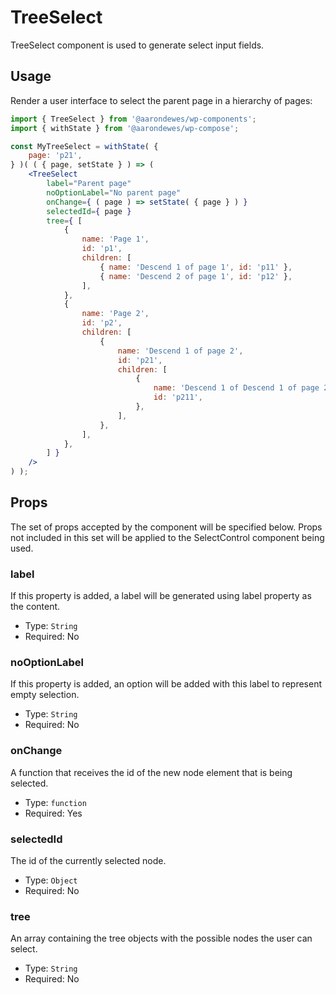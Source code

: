 # TreeSelect

TreeSelect component is used to generate select input fields.

## Usage

Render a user interface to select the parent page in a hierarchy of pages:

```jsx
import { TreeSelect } from '@aarondewes/wp-components';
import { withState } from '@aarondewes/wp-compose';

const MyTreeSelect = withState( {
	page: 'p21',
} )( ( { page, setState } ) => (
	<TreeSelect
		label="Parent page"
		noOptionLabel="No parent page"
		onChange={ ( page ) => setState( { page } ) }
		selectedId={ page }
		tree={ [
			{
				name: 'Page 1',
				id: 'p1',
				children: [
					{ name: 'Descend 1 of page 1', id: 'p11' },
					{ name: 'Descend 2 of page 1', id: 'p12' },
				],
			},
			{
				name: 'Page 2',
				id: 'p2',
				children: [
					{
						name: 'Descend 1 of page 2',
						id: 'p21',
						children: [
							{
								name: 'Descend 1 of Descend 1 of page 2',
								id: 'p211',
							},
						],
					},
				],
			},
		] }
	/>
) );
```

## Props

The set of props accepted by the component will be specified below.
Props not included in this set will be applied to the SelectControl component being used.

### label

If this property is added, a label will be generated using label property as the content.

-   Type: `String`
-   Required: No

### noOptionLabel

If this property is added, an option will be added with this label to represent empty selection.

-   Type: `String`
-   Required: No

### onChange

A function that receives the id of the new node element that is being selected.

-   Type: `function`
-   Required: Yes

### selectedId

The id of the currently selected node.

-   Type: `Object`
-   Required: No

### tree

An array containing the tree objects with the possible nodes the user can select.

-   Type: `String`
-   Required: No
